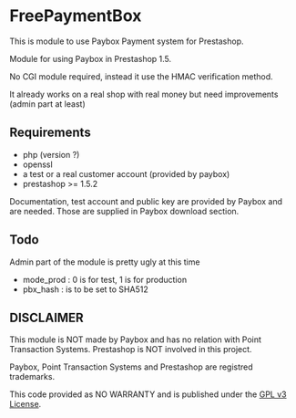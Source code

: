 # FreePaymentBox


This is module to use Paybox Payment system for Prestashop.

Module for using Paybox in Prestashop 1.5.

No CGI module required, instead it use the HMAC verification method.

It already works on a real shop with real money but need improvements (admin part at least)

## Requirements

- php (version ?)
- openssl
- a test or a real customer account (provided by paybox) 
- prestashop >= 1.5.2

Documentation, test account and public key are provided by Paybox and are needed. Those are supplied in Paybox download section.

## Todo

Admin part of the module is pretty ugly at this time
- mode_prod : 0 is for test, 1 is for production
- pbx_hash : is to be set to SHA512


## DISCLAIMER

This module is NOT made by Paybox and has no relation with Point Transaction Systems. 
Prestashop is NOT involved in this project.

Paybox, Point Transaction Systems and Prestashop are registred trademarks.

This code provided as NO WARRANTY and is published under the [GPL v3 License](http://www.gnu.org/licenses/gpl-3.0.txt).



